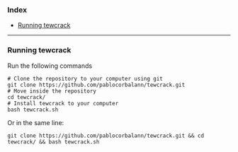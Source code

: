 ### Index
- [Running tewcrack](#running-tewcrack)

---
### Running tewcrack
Run the following commands
```shell
# Clone the repository to your computer using git
git clone https://github.com/pablocorbalann/tewcrack.git
# Move inside the repository
cd tewcrack/
# Install tewcrack to your computer
bash tewcrack.sh
```
Or in the same line:
```shell
git clone https://github.com/pablocorbalann/tewcrack.git && cd tewcrack/ && bash tewcrack.sh
```
